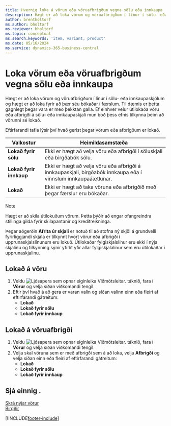 ```yaml
---
title: Hvernig loka á vörum eða vöruafbrigðum vegna sölu eða innkaupa
description: Hægt er að loka vörum og vöruafbrigðum í línur í sölu- eða innkaupaskjölum og bókast í færslu.
author: brentholtorf
ms.author: bholtorf
ms.reviewer: bholtorf
ms.topic: conceptual
ms.search.keywords: 'item, variant, product'
ms.date: 05/16/2024
ms.service: dynamics-365-business-central
---
```


# <a name="block-items-or-item-variants-from-sales-or-purchasing"></a>Loka vörum eða vöruafbrigðum vegna sölu eða innkaupa

Hægt er að loka vörum og vöruafbrigðum í línur í sölu- eða innkaupaskjölum og hægt er að loka fyrir að þær séu bókaðar í færslum. Til dæmis er þetta gagnlegt þegar vara er með þekktan galla. Ef einhver velur útilokaða vöru eða afbrigði á sölu- eða innkaupaskjali mun boð þess efnis tilkynna þeim að vörunni sé lokað.

Eftirfarandi tafla lýsir því hvað gerist þegar vörum eða afbrigðum er lokað.  

|Valkostur|Heimildasamstæða|  
|--------------------|------------|  
|**Lokað fyrir sölu**|Ekki er hægt að velja vöru eða afbrigði í söluskjali eða birgðabók sölu.|  
|**Lokað fyrir innkaup**|Ekki er hægt að velja vöru eða afbrigði á innkaupaskjali, birgðabók innkaupa eða í vinnslum innkaupaáætlunar.|  
|**Lokað**|Ekki er hægt að taka vöruna eða afbrigðið með þegar færslur eru bókaðar.|  

> [!NOTE]
> Hægt er að skila útilokuðum vörum. Þetta þýðir að engar ofangreindra stillinga gilda fyrir skilapantanir og kreditreikninga.

Þegar aðgerðin **Afrita úr skjali** er notuð til að stofna ný skjöl á grundvelli fyrirliggjandi skjala er tilkynnt hvort vörur eða afbrigði í upprunaskjalslínunum eru lokuð. Útilokaðar fylgiskjalslínur eru ekki í nýja skjalinu og tilkynning sýnir yfirlit yfir allar fylgiskjalalínur sem eru útilokaðar í upprunaskjalinu.

## <a name="to-block-an-item"></a>Lokað á vöru

1. Veldu ![Ljósapera sem opnar eiginleika Viðmótsleitar.](media/ui-search/search_small.png "Segðu mér hvað þú vilt gera") táknið, fara í **Vörur** og velja síðan viðkomandi tengil.  
2. Eftir því hvað á að gera er varan valin og síðan valinn einn eða fleiri af eftirfarandi gátreitum:
    * **Lokað**
    * **Lokað fyrir sölu**
    * **Lokað fyrir innkaup**  

## <a name="to-block-an-item-variant"></a>Lokað á vöruafbrigði

1. Veldu ![Ljósapera sem opnar eiginleika Viðmótsleitar.](media/ui-search/search_small.png "Segðu mér hvað þú vilt gera") táknið, fara í **Vörur** og velja síðan viðkomandi tengil.  
2. Velja skal vöruna sem er með afbrigði sem á að loka, velja **Afbrigði** og velja síðan einn eða fleiri af eftirfarandi gátreitum:  
    * **Lokað**
    * **Lokað fyrir sölu**
    * **Lokað fyrir innkaup**

## <a name="see-also"></a>Sjá einnig .

[Skrá nýjar vörur](inventory-how-register-new-items.md)  
[Birgðir](inventory-manage-inventory.md)  

[!INCLUDE[footer-include](includes/footer-banner.md)]
